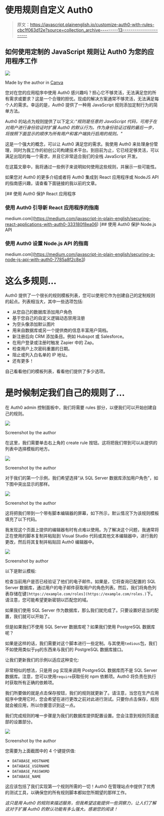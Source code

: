 # 使用规则自定义 Auth0

> 原文：<https://javascript.plainenglish.io/customize-auth0-with-rules-cbc1f063d12e?source=collection_archive---------13----------------------->

## 如何使用定制的 JavaScript 规则让 Auth0 为您的应用程序工作

![](img/2c4992538e9a51b4de06c451fc426724.png)

Made by the author in [Canva](https://www.canva.com/)

您对在您的应用程序中使用 Auth0 感兴趣吗？担心它不够灵活，无法满足您的所有需求或要求？这是一个合理的担忧。现成的解决方案通常不够灵活，无法满足每个人的需求。幸运的是，Auth0 提供了一种用 JavaScript 规则添加定制行为的简单方法。

Auth0 的站点为规则提供了以下定义:*“规则是任意的 JavaScript 代码，可用于在对用户进行身份验证时扩展 Auth0 的默认行为。作为身份验证过程的最后一步，将按照下面显示的顺序为所有用户和客户端执行启用的规则。"*

这是一个强大的概念，可以让 Auth0 满足您的需求。我使用 Auth0 来处理身份管理，同时为我工作的初创公司构建技术平台。到目前为止，它已经足够灵活，可以满足出现的每一个需求，并且它非常适合我们的全栈 JavaScript 开发。

在这篇文章中，我将通过一些例子来说明如何使用这些规则，并展示一些可能性。

如果您对 Auth0 的更多介绍或者将 Auth0 集成到 React 应用程序或 NodeJS API 的指南感兴趣，请查看下面链接的我以前的文章。

[](https://medium.com/javascript-in-plain-english/securing-react-applications-with-auth0-333180f8ea06) [## 使用 Auth0 保护 React 应用程序

### 使用 Auth0 引导新 React 应用程序的指南

medium.com](https://medium.com/javascript-in-plain-english/securing-react-applications-with-auth0-333180f8ea06) [](https://medium.com/javascript-in-plain-english/securing-a-node-js-api-with-auth0-7785a8f2c8e3) [## 使用 Auth0 保护 Node.js API

### 使用 Auth0 设置 Node.js API 的指南

medium.com](https://medium.com/javascript-in-plain-english/securing-a-node-js-api-with-auth0-7785a8f2c8e3) 

# 这么多规则…

Auth0 提供了一个很长的规则模板列表，您可以使用它作为创建自己的定制规则的起点。列表相当大，其中一些选项包括:

*   从您自己的数据库添加用户角色
*   基于您自己的自定义逻辑动态禁用注册
*   为空头像添加默认图片
*   用来自数据库或另一个提供商的信息丰富用户简档。
*   新注册后向 CRM 添加条目。例如 Hubspot 或 Salesforce。
*   在用户登录或注册时触发 Zapier 中的 Zap。
*   检查用户上次密码重置的日期。
*   阻止或列入白名单的 IP 地址。
*   还有更多！

自己看看他们的模板列表，看看他们提供了多少选项。

# 是时候制定我们自己的规则了…

在 Auth0 admin 控制面板中，我们将需要 rules 部分，以便我们可以开始创建自己的规则。

![](img/db1b404d8a1983de96459b07475b460c.png)

Screenshot by the author

在这里，我们需要单击右上角的 create rule 按钮。这将把我们带到可以从提供的列表中选择模板的地方。

![](img/56bfa5d57293079ab6cf7171401653fb.png)

Screenshot by the author

对于我们的第一个示例，我们希望选择“从 SQL Server 数据库添加用户角色”，如下图中突出显示的那样。

![](img/9e34430173528fc20828a8404f519ec8.png)

Screenshot by the author

这将把我们带到一个带有脚本编辑器的屏幕，如下所示，默认情况下为该规则模板填充了以下代码。

我发现这个页面上提供的编辑器有时有点难以使用。为了解决这个问题，我通常将正在使用的脚本复制并粘贴到 Visual Studio 代码或其他文本编辑器中，进行我的更改，然后将其复制并粘贴回 Auth0 编辑器中。

![](img/8a8b7756b8e4302d042c14560fead32f.png)

Screenshot by author

以下是默认模板:

检查当前用户是否已经验证了他们的电子邮件。如果是，它将查询已配置的 SQL Server 数据库，通过用户的电子邮件获取用户的角色列表。然后，我们将角色列表存储在键`[https://example.com/roles](https://example.com/roles.)`下。请注意，您可能希望更新密钥以匹配您的域。

如果我们使用 SQL Server 作为数据库，那么我们就完成了。只要设置好适当的配置，我们就可以开始了。

但是如果我们不使用 SQL Server 数据库呢？如果我们使用 PostgreSQL 数据库呢？

如果是这样的话，我们需要对这个脚本进行一些定制。与其使用`tedious`包，我们不如使用类似于`pg`的东西来与我们的 PostgreSQL 数据库接口。

让我们更新我们的示例以适应这种变化:

非常相似的想法，只是用 pg 实现来调用 PostgreSQL 数据库而不是 SQL Server 数据库。注意，您可以使用`require`获取任何 npm 依赖项。Auth0 将负责在执行时获取所有正确的依赖项。

我们所要做的就是点击保存按钮，我们的规则就更新了。请注意，当您在生产应用程序中使用它时，您会希望在进行更改之前对此进行测试。只要你点击保存，规则就会被应用，所以你要意识到这一点。

我们完成规则的唯一步骤是为我们的数据库提供配置设置。您会注意到规则页面底部的设置部分。

![](img/4973ac468798796807322c350e1d5eb3.png)

Screenshot by the author

您需要为上面截图中的 4 个键提供值:

*   `DATABASE_HOSTNAME`
*   `DATABASE_USERNAME`
*   `DATABASE_PASSWORD`
*   `DATABASE_NAME`

这应该包括了我们实现第一个规则所需的一切！Auth0 在管理站点中提供了优秀的测试工具，以确保您的所有规则脚本都如您所期望的那样工作。

*这只是用 Auth0 的规则来描述服务，但我希望这能提供一些洞察力，让人们了解这对于扩展 Auth0 的默认功能有多么强大。感谢您的阅读！*